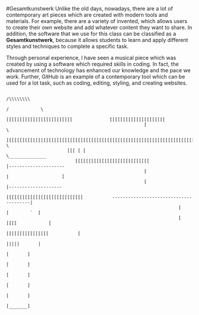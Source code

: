  #Gesamtkunstwerk
Unlike the old days, nowadays, there are a lot of contemporary art pieces which are created with modern tools and materials.
For example, there are a variety of  invented, which allows users to create their own website and add whatever content they want to share.
In addition, the software that we use for this class can be classified as a **Gesamtkunstwerk**,
because it allows students to learn and apply different styles and techniques to complete a specific task.

Through personal experience, I have seen a musical piece which was created by using a software which required skills in coding. In fact, the advancement of technology has enhanced
our knowledge and the pace we work. Further, GitHub is an example of a contemporary tool which can be used for a  lot task, such as coding, editing, styling, and creating websites.




                                                                                   /\\\\\\\\                
                                                                                 /            \        
                                                        [[[[[[[[[[[[[[[[[[[[[[[[[              [[[[[[[[[[[[[[[[[[[[[
                                                        [                                                           \    
                              [[[[[[[[[[[[[[[[[[[[[[[[[[[[[[[[[[[[[[[[[[[[[[[[[[[[[[[[[[[[[[[[[[[[[[[[[[[[[[[[[[[[[[[[[                                                                                      \
                           [[[ [ [                                                                                      \______________
                              [[[[[[[[[[[[[[[[[[[[[[[[[[[[                                                                             |---------------------
                                                        [                                                                              |                    [
                                                        [                                                                              |--------------------
                                                        [[[[[[[[[[[[[[[[[[[[[[[[[[[[[           ---------------------------------------|
                                                                     [              [        `  [                        
                                                                     [          [[[[            [                                
                                                                     [[[[[[[[[[[[[[[[           [                     
                                                                                    |||||       |                   
                                                                                        [       ]
                                                                                        [       ]
                                                                                        [       ]
                                                                                        [       ]
                                                                                        [       ]
                                                                                        [_______]
